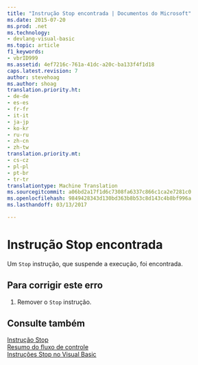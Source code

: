 ```yaml
---
title: "Instrução Stop encontrada | Documentos do Microsoft"
ms.date: 2015-07-20
ms.prod: .net
ms.technology:
- devlang-visual-basic
ms.topic: article
f1_keywords:
- vbrID999
ms.assetid: 4ef7216c-761a-41dc-a20c-ba133f4f1d18
caps.latest.revision: 7
author: stevehoag
ms.author: shoag
translation.priority.ht:
- de-de
- es-es
- fr-fr
- it-it
- ja-jp
- ko-kr
- ru-ru
- zh-cn
- zh-tw
translation.priority.mt:
- cs-cz
- pl-pl
- pt-br
- tr-tr
translationtype: Machine Translation
ms.sourcegitcommit: a06bd2a17f1d6c7308fa6337c866c1ca2e7281c0
ms.openlocfilehash: 9849428343d130bd363b8b53c8d143c4b8bf996a
ms.lasthandoff: 03/13/2017

---
```

# <a name="stop-statement-encountered"></a>Instrução Stop encontrada
Um `Stop` instrução, que suspende a execução, foi encontrada.  
  
## <a name="to-correct-this-error"></a>Para corrigir este erro  
  
1.  Remover o `Stop` instrução.  
  
## <a name="see-also"></a>Consulte também  
 [Instrução Stop](../../visual-basic/language-reference/statements/stop-statement.md)   
 [Resumo do fluxo de controle](../../visual-basic/language-reference/keywords/control-flow-summary.md)   
 [Instruções Stop no Visual Basic](https://docs.microsoft.com/visualstudio/debugger/stop-statements-in-visual-basic)
